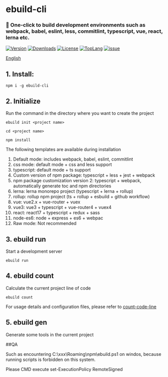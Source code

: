 <!--
 * @Author: tackchen
 * @Date: 2022-09-30 23:25:39
 * @Description: Coding something
-->
# ebuild-cli

### 🚀 One-click to build development environments such as webpack, babel, eslint, less, commitlint, typescript, vue, react, lerna etc.

<p>
    <a href="https://www.npmjs.com/package/ebuild-cli"><img src="https://img.shields.io/npm/v/ebuild-cli.svg" alt=" Version"></a>
    <a href="https://npmcharts.com/compare/ebuild-cli?minimal=true"><img src="https://img.shields.io/npm/dm/ebuild-cli.svg" alt ="Downloads"></a>
    <a href="https://github.com/theajack/ebuild-cli/blob/master/LICENSE"><img src="https://img.shields.io/npm/l/ebuild-cli.svg " alt="License"></a>
    <a href="https://github.com/theajack/ebuild-cli/search?l=javascript"><img src="https://img.shields.io/github/languages/top/theajack/ebuild -cli.svg" alt="TopLang"></a>
    <a href="https://github.com/theajack/ebuild-cli/issues"><img src="https://img.shields.io/github/issues-closed/theajack/ebuild-cli.svg " alt="issue"></a>
</p>

[English](https://github.com/theajack/ebuild-cli/blob/master/README.md)

## 1. Install:

````
npm i -g ebuild-cli
````

## 2. Initialize

Run the command in the directory where you want to create the project

````
ebuild init <project name>

cd <project name>

npm install
````

The following templates are available during installation

1. Default mode: includes webpack, babel, eslint, commitlint
2. css mode: default mode + css and less support
3. typescript: default mode + ts support
4. Custom version of npm package: typescript + less + jest + webpack
5. npm package customization version 2: typescript + webpack, automatically generate toc and npm directories
6. lerna: lerna monorepo project (typescript + lerna + rollup)
7. rollup: rollup npm project (ts + rollup + esbuild + github workflow)
8. vue: vue2.x + vue-router + vuex
9. vue3: vue3 + typescript + vue-router4 + vuex4
10. react: react17 + typescript + redux + sass
11. node-es6: node + express + es6 + webpac
12. Raw mode: Not recommended

## 3. ebuild run

Start a development server

````
ebuild run
````

## 4. ebuild count

Calculate the current project line of code

````
ebuild count
````

For usage details and configuration files, please refer to [count-code-line](https://github.com/theajack/count-code-line)

## 5. ebuild gen

Generate some tools in the current project

##QA

Such as encountering C:\xxx\Roaming\npm\ebuild.ps1 on windos, because running scripts is forbidden on this system.

Please CMD execute set-ExecutionPolicy RemoteSigned